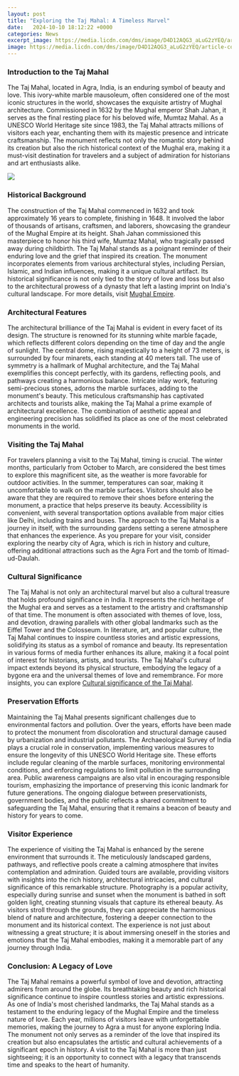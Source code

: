 ```yaml
---
layout: post
title: "Exploring the Taj Mahal: A Timeless Marvel"
date:   2024-10-10 18:12:22 +0000
categories: News
excerpt_image: https://media.licdn.com/dms/image/D4D12AQG3_aLuG2zYEQ/article-cover_image-shrink_720_1280/0/1692772442482?e=2147483647&amp;v=beta&amp;t=gDky7PAtltIXw5L71Brf3-DxPMDlscBAqo_uULQeTZs
image: https://media.licdn.com/dms/image/D4D12AQG3_aLuG2zYEQ/article-cover_image-shrink_720_1280/0/1692772442482?e=2147483647&amp;v=beta&amp;t=gDky7PAtltIXw5L71Brf3-DxPMDlscBAqo_uULQeTZs
---
```


### Introduction to the Taj Mahal
The Taj Mahal, located in Agra, India, is an enduring symbol of beauty and love. This ivory-white marble mausoleum, often considered one of the most iconic structures in the world, showcases the exquisite artistry of Mughal architecture. Commissioned in 1632 by the Mughal emperor Shah Jahan, it serves as the final resting place for his beloved wife, Mumtaz Mahal. As a UNESCO World Heritage site since 1983, the Taj Mahal attracts millions of visitors each year, enchanting them with its majestic presence and intricate craftsmanship. The monument reflects not only the romantic story behind its creation but also the rich historical context of the Mughal era, making it a must-visit destination for travelers and a subject of admiration for historians and art enthusiasts alike.

![](https://media.licdn.com/dms/image/D4D12AQG3_aLuG2zYEQ/article-cover_image-shrink_720_1280/0/1692772442482?e=2147483647&amp;v=beta&amp;t=gDky7PAtltIXw5L71Brf3-DxPMDlscBAqo_uULQeTZs)
### Historical Background
The construction of the Taj Mahal commenced in 1632 and took approximately 16 years to complete, finishing in 1648. It involved the labor of thousands of artisans, craftsmen, and laborers, showcasing the grandeur of the Mughal Empire at its height. Shah Jahan commissioned this masterpiece to honor his third wife, Mumtaz Mahal, who tragically passed away during childbirth. The Taj Mahal stands as a poignant reminder of their enduring love and the grief that inspired its creation. The monument incorporates elements from various architectural styles, including Persian, Islamic, and Indian influences, making it a unique cultural artifact. Its historical significance is not only tied to the story of love and loss but also to the architectural prowess of a dynasty that left a lasting imprint on India's cultural landscape. For more details, visit [Mughal Empire](https://us.edu.vn/en/Mughal_empire).
### Architectural Features
The architectural brilliance of the Taj Mahal is evident in every facet of its design. The structure is renowned for its stunning white marble façade, which reflects different colors depending on the time of day and the angle of sunlight. The central dome, rising majestically to a height of 73 meters, is surrounded by four minarets, each standing at 40 meters tall. The use of symmetry is a hallmark of Mughal architecture, and the Taj Mahal exemplifies this concept perfectly, with its gardens, reflecting pools, and pathways creating a harmonious balance. Intricate inlay work, featuring semi-precious stones, adorns the marble surfaces, adding to the monument's beauty. This meticulous craftsmanship has captivated architects and tourists alike, making the Taj Mahal a prime example of architectural excellence. The combination of aesthetic appeal and engineering precision has solidified its place as one of the most celebrated monuments in the world.
### Visiting the Taj Mahal
For travelers planning a visit to the Taj Mahal, timing is crucial. The winter months, particularly from October to March, are considered the best times to explore this magnificent site, as the weather is more favorable for outdoor activities. In the summer, temperatures can soar, making it uncomfortable to walk on the marble surfaces. Visitors should also be aware that they are required to remove their shoes before entering the monument, a practice that helps preserve its beauty. Accessibility is convenient, with several transportation options available from major cities like Delhi, including trains and buses. The approach to the Taj Mahal is a journey in itself, with the surrounding gardens setting a serene atmosphere that enhances the experience. As you prepare for your visit, consider exploring the nearby city of Agra, which is rich in history and culture, offering additional attractions such as the Agra Fort and the tomb of Itimad-ud-Daulah.
### Cultural Significance
The Taj Mahal is not only an architectural marvel but also a cultural treasure that holds profound significance in India. It represents the rich heritage of the Mughal era and serves as a testament to the artistry and craftsmanship of that time. The monument is often associated with themes of love, loss, and devotion, drawing parallels with other global landmarks such as the Eiffel Tower and the Colosseum. In literature, art, and popular culture, the Taj Mahal continues to inspire countless stories and artistic expressions, solidifying its status as a symbol of romance and beauty. Its representation in various forms of media further enhances its allure, making it a focal point of interest for historians, artists, and tourists. The Taj Mahal's cultural impact extends beyond its physical structure, embodying the legacy of a bygone era and the universal themes of love and remembrance. For more insights, you can explore [Cultural significance of the Taj Mahal](https://us.edu.vn/en/Taj_Mahal).
### Preservation Efforts
Maintaining the Taj Mahal presents significant challenges due to environmental factors and pollution. Over the years, efforts have been made to protect the monument from discoloration and structural damage caused by urbanization and industrial pollutants. The Archaeological Survey of India plays a crucial role in conservation, implementing various measures to ensure the longevity of this UNESCO World Heritage site. These efforts include regular cleaning of the marble surfaces, monitoring environmental conditions, and enforcing regulations to limit pollution in the surrounding area. Public awareness campaigns are also vital in encouraging responsible tourism, emphasizing the importance of preserving this iconic landmark for future generations. The ongoing dialogue between preservationists, government bodies, and the public reflects a shared commitment to safeguarding the Taj Mahal, ensuring that it remains a beacon of beauty and history for years to come.
### Visitor Experience
The experience of visiting the Taj Mahal is enhanced by the serene environment that surrounds it. The meticulously landscaped gardens, pathways, and reflective pools create a calming atmosphere that invites contemplation and admiration. Guided tours are available, providing visitors with insights into the rich history, architectural intricacies, and cultural significance of this remarkable structure. Photography is a popular activity, especially during sunrise and sunset when the monument is bathed in soft golden light, creating stunning visuals that capture its ethereal beauty. As visitors stroll through the grounds, they can appreciate the harmonious blend of nature and architecture, fostering a deeper connection to the monument and its historical context. The experience is not just about witnessing a great structure; it is about immersing oneself in the stories and emotions that the Taj Mahal embodies, making it a memorable part of any journey through India.
### Conclusion: A Legacy of Love
The Taj Mahal remains a powerful symbol of love and devotion, attracting admirers from around the globe. Its breathtaking beauty and rich historical significance continue to inspire countless stories and artistic expressions. As one of India's most cherished landmarks, the Taj Mahal stands as a testament to the enduring legacy of the Mughal Empire and the timeless nature of love. Each year, millions of visitors leave with unforgettable memories, making the journey to Agra a must for anyone exploring India. The monument not only serves as a reminder of the love that inspired its creation but also encapsulates the artistic and cultural achievements of a significant epoch in history. A visit to the Taj Mahal is more than just sightseeing; it is an opportunity to connect with a legacy that transcends time and speaks to the heart of humanity.
